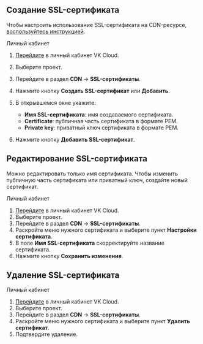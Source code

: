 ## Создание SSL-сертификата

<info>

Чтобы настроить использование SSL-сертификата на CDN-ресурсе, [воспользуйтесь инструкцией](../manage-cdn/ssl).

</info>

<tabs>
<tablist>
<tab>Личный кабинет</tab>
</tablist>
<tabpanel>

1. [Перейдите](https://msk.cloud.vk.com/app/) в личный кабинет VK Cloud.
1. Выберите проект.
1. Перейдите в раздел **CDN** → **SSL-сертификаты**.
1. Нажмите кнопку **Создать SSL-сертификат** или **Добавить**.
1. В открывшемся окне укажите:

   - **Имя SSL-сертификата**: имя создаваемого сертификата.
   - **Certificate**: публичная часть сертификата в формате PEM.
   - **Private key**: приватный ключ сертификата в формате PEM.

1. Нажмите кнопку **Добавить SSL-сертификат**.

</tabpanel>
</tabs>

## Редактирование SSL-сертификата

<warn>

Можно редактировать только имя сертификата. Чтобы изменить публичную часть сертификата или приватный ключ, создайте новый сертификат.

</warn>

<tabs>
<tablist>
<tab>Личный кабинет</tab>
</tablist>
<tabpanel>

1. [Перейдите](https://msk.cloud.vk.com/app/) в личный кабинет VK Cloud.
1. Выберите проект.
1. Перейдите в раздел **CDN** → **SSL-сертификаты**.
1. Раскройте меню нужного сертификата и выберите пункт **Настройки сертификата**.
1. В поле **Имя SSL-сертификата** скорректируйте название сертификата.
1. Нажмите кнопку **Сохранить изменения**.

</tabpanel>
</tabs>

## Удаление SSL-сертификата

<tabs>
<tablist>
<tab>Личный кабинет</tab>
</tablist>
<tabpanel>

1. [Перейдите](https://msk.cloud.vk.com/app/) в личный кабинет VK Cloud.
1. Выберите проект.
1. Перейдите в раздел **CDN** → **SSL-сертификаты**.
1. Раскройте меню нужного сертификата и выберите пункт **Удалить сертификат**.
1. Подтвердите удаление.

</tabpanel>
</tabs>
